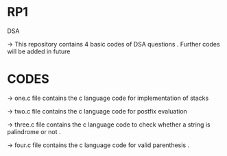 # RP1

DSA

-> This repository contains 4 basic codes of DSA questions . Further codes will be added in future 

# CODES 

-> one.c file contains the c language code for implementation of stacks 

-> two.c file contains the c language code for postfix evaluation 

-> three.c file contains the c language code to check whether a string is palindrome or not . 

-> four.c file contains the c language code for valid parenthesis .